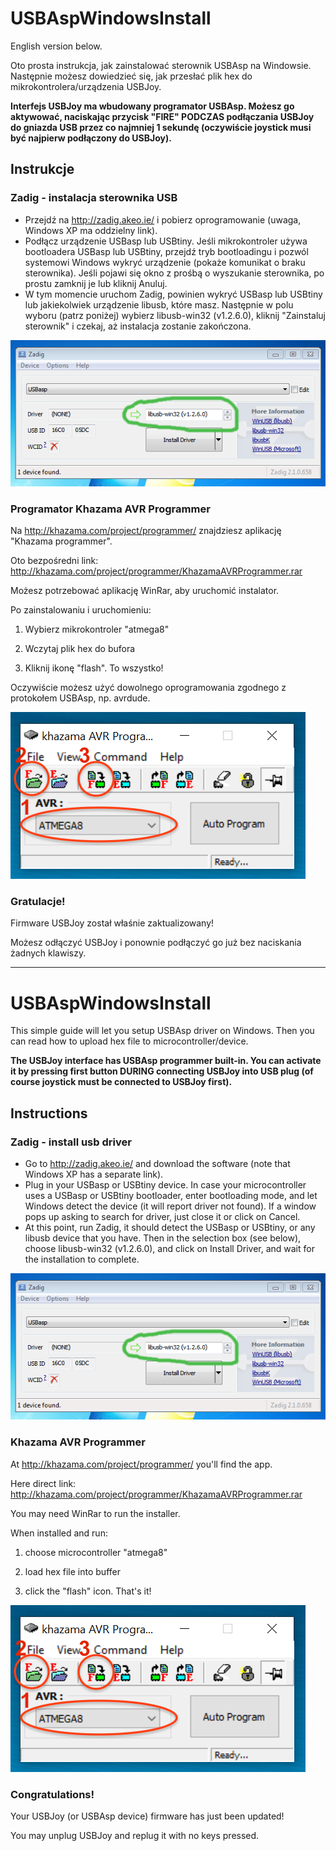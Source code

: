 # USBAspWindowsInstall

English version below.

Oto prosta instrukcja, jak zainstalować sterownik USBAsp na Windowsie. Następnie możesz dowiedzieć się, jak przesłać plik hex do mikrokontrolera/urządzenia USBJoy.

**Interfejs USBJoy ma wbudowany programator USBAsp. Możesz go aktywować, naciskając  przycisk "FIRE" PODCZAS podłączania USBJoy do gniazda USB przez co najmniej 1 sekundę (oczywiście joystick musi być najpierw podłączony do USBJoy).**

## Instrukcje

### Zadig - instalacja sterownika USB

- Przejdź na http://zadig.akeo.ie/ i pobierz oprogramowanie (uwaga, Windows XP ma oddzielny link).
- Podłącz urządzenie USBasp lub USBtiny. Jeśli mikrokontroler używa bootloadera USBasp lub USBtiny, przejdź tryb bootloadingu i pozwól systemowi Windows wykryć urządzenie (pokaże komunikat o braku sterownika). Jeśli pojawi się okno z prośbą o wyszukanie sterownika, po prostu zamknij je lub kliknij Anuluj.
- W tym momencie uruchom Zadig, powinien wykryć USBasp lub USBtiny lub jakiekolwiek urządzenie libusb, które masz. Następnie w polu wyboru (patrz poniżej) wybierz libusb-win32 (v1.2.6.0), kliknij "Zainstaluj sterownik" i czekaj, aż instalacja zostanie zakończona.

![Zrzut ekranu Zadig](/pics/zadig_srceenshot.png)

### Programator Khazama AVR Programmer

Na http://khazama.com/project/programmer/ znajdziesz aplikację "Khazama programmer".

Oto bezpośredni link: http://khazama.com/project/programmer/KhazamaAVRProgrammer.rar

Możesz potrzebować aplikację WinRar, aby uruchomić instalator.

Po zainstalowaniu i uruchomieniu:

1. Wybierz mikrokontroler "atmega8"

2. Wczytaj plik hex do bufora

3. Kliknij ikonę "flash". To wszystko!

Oczywiście możesz użyć dowolnego oprogramowania zgodnego z protokołem USBAsp, np. avrdude.

![Zrzut ekranu Khazama](/pics/khazama.png)

### Gratulacje!

Firmware USBJoy został właśnie zaktualizowany!

Możesz odłączyć USBJoy i ponownie podłączyć go już bez naciskania żadnych klawiszy.

--------------------------

# USBAspWindowsInstall

This simple guide will let you setup USBAsp driver on Windows. Then you can read how to upload hex file to microcontroller/device.

**The USBJoy interface has USBAsp programmer built-in. You can activate it by pressing first button DURING connecting USBJoy into USB plug (of course joystick must be connected to USBJoy first).**

## Instructions

### Zadig - install usb driver

- Go to http://zadig.akeo.ie/ and download the software (note that Windows XP has a separate link).
- Plug in your USBasp or USBtiny device. In case your microcontroller uses a USBasp or USBtiny bootloader, enter bootloading mode, and let Windows detect the device (it will report driver not found). If a window pops up asking to search for driver, just close it or click on Cancel.
- At this point, run Zadig, it should detect the USBasp or USBtiny, or any libusb device that you have. Then in the selection box (see below), choose libusb-win32 (v1.2.6.0), and click on Install Driver, and wait for the installation to complete.

![Zadig screenshot](/pics/zadig_srceenshot.png)

### Khazama AVR Programmer
At http://khazama.com/project/programmer/ you'll find the app.

Here direct link: http://khazama.com/project/programmer/KhazamaAVRProgrammer.rar

You may need WinRar to run the installer.

When installed and run:

1. choose microcontroller "atmega8"

2. load hex file into buffer

3. click the "flash" icon. That's it!

![Khazama screenshot](/pics/khazama.png)

### Congratulations!

Your USBJoy (or USBAsp device) firmware has just been updated!

You may unplug USBJoy and replug it with no keys pressed.
